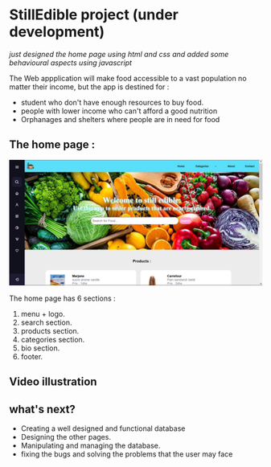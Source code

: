 # StillEdible project (under development)
<p><i>just designed the home page using html and css and added some behavioural aspects using javascript</i></p>
<p>The Web appplication will make food accessible to a vast population no matter their income, but the app is destined for :</p>
<ul>
  <li>student who don't have enough resources to buy food.</li>
  <li>people with lower income who can't afford a good nutrition</li>
  <li>Orphanages and shelters where people are in need for food</li>
</ul>
<h2>The home page :</h2>
<img src="https://github.com/med-zr/StillEdible/blob/main/still-edible-home-page.png" alt="">
<p>The home page has 6 sections :</p>
  <ol>
    <li> menu + logo.</li>
    <li>search section.</li>
    <li>products section.</li>
    <li>categories section.</li>
    <li>bio section.</li>
    <li>footer.</li>
  </ol>
<h2>Video illustration</h2>
  
<h2>what's next?</h2>
<ul>
  <li>Creating a well designed and functional database</li>
  <li>Designing the other pages.</li>
  <li>Manipulating and managing the database.</li>
  <li>fixing the bugs and solving the problems that the user may face</li>
</ul>
